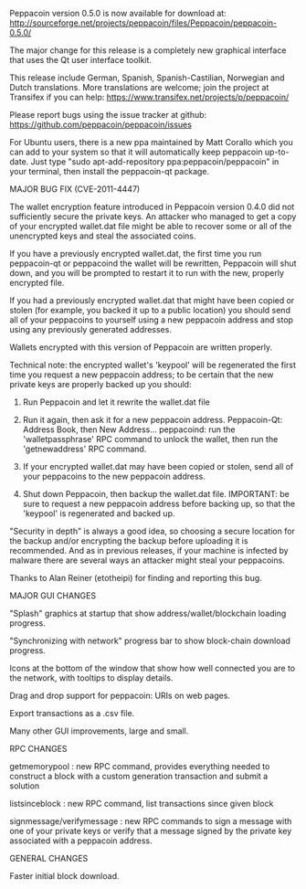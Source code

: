 Peppacoin version 0.5.0 is now available for download at:
http://sourceforge.net/projects/peppacoin/files/Peppacoin/peppacoin-0.5.0/

The major change for this release is a completely new graphical interface that uses the Qt user interface toolkit.

This release include German, Spanish, Spanish-Castilian, Norwegian and Dutch translations. More translations are welcome; join the project at Transifex if you can help:
https://www.transifex.net/projects/p/peppacoin/

Please report bugs using the issue tracker at github:
https://github.com/peppacoin/peppacoin/issues

For Ubuntu users, there is a new ppa maintained by Matt Corallo which you can add to your system so that it will automatically keep peppacoin up-to-date.  Just type "sudo apt-add-repository ppa:peppacoin/peppacoin" in your terminal, then install the peppacoin-qt package.

MAJOR BUG FIX  (CVE-2011-4447)

The wallet encryption feature introduced in Peppacoin version 0.4.0 did not sufficiently secure the private keys. An attacker who
managed to get a copy of your encrypted wallet.dat file might be able to recover some or all of the unencrypted keys and steal the
associated coins.

If you have a previously encrypted wallet.dat, the first time you run peppacoin-qt or peppacoind the wallet will be rewritten, Peppacoin will
shut down, and you will be prompted to restart it to run with the new, properly encrypted file.

If you had a previously encrypted wallet.dat that might have been copied or stolen (for example, you backed it up to a public
location) you should send all of your peppacoins to yourself using a new peppacoin address and stop using any previously generated addresses.

Wallets encrypted with this version of Peppacoin are written properly.

Technical note: the encrypted wallet's 'keypool' will be regenerated the first time you request a new peppacoin address; to be certain that the
new private keys are properly backed up you should:

1. Run Peppacoin and let it rewrite the wallet.dat file

2. Run it again, then ask it for a new peppacoin address.
Peppacoin-Qt: Address Book, then New Address...
peppacoind: run the 'walletpassphrase' RPC command to unlock the wallet,  then run the 'getnewaddress' RPC command.

3. If your encrypted wallet.dat may have been copied or stolen, send  all of your peppacoins to the new peppacoin address.

4. Shut down Peppacoin, then backup the wallet.dat file.
IMPORTANT: be sure to request a new peppacoin address before backing up, so that the 'keypool' is regenerated and backed up.

"Security in depth" is always a good idea, so choosing a secure location for the backup and/or encrypting the backup before uploading it is recommended. And as in previous releases, if your machine is infected by malware there are several ways an attacker might steal your peppacoins.

Thanks to Alan Reiner (etotheipi) for finding and reporting this bug.

MAJOR GUI CHANGES

"Splash" graphics at startup that show address/wallet/blockchain loading progress.

"Synchronizing with network" progress bar to show block-chain download progress.

Icons at the bottom of the window that show how well connected you are to the network, with tooltips to display details.

Drag and drop support for peppacoin: URIs on web pages.

Export transactions as a .csv file.

Many other GUI improvements, large and small.

RPC CHANGES

getmemorypool : new RPC command, provides everything needed to construct a block with a custom generation transaction and submit a solution

listsinceblock : new RPC command, list transactions since given block

signmessage/verifymessage : new RPC commands to sign a message with one of your private keys or verify that a message signed by the private key associated with a peppacoin address.

GENERAL CHANGES

Faster initial block download.
